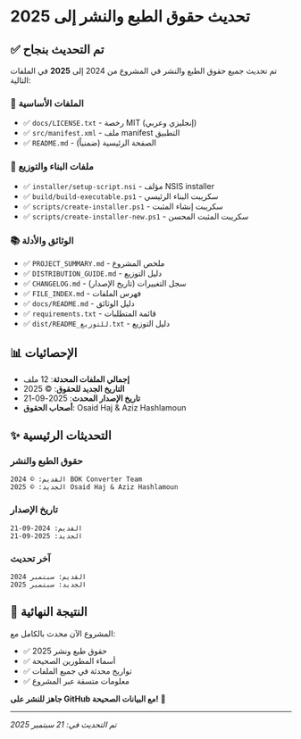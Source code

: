 # تحديث حقوق الطبع والنشر إلى 2025

## ✅ تم التحديث بنجاح

تم تحديث جميع حقوق الطبع والنشر في المشروع من 2024 إلى **2025** في الملفات التالية:

### 📄 الملفات الأساسية
- ✅ `docs/LICENSE.txt` - رخصة MIT (إنجليزي وعربي)
- ✅ `src/manifest.xml` - ملف manifest التطبيق
- ✅ `README.md` - الصفحة الرئيسية (ضمنياً)

### 🔧 ملفات البناء والتوزيع
- ✅ `installer/setup-script.nsi` - مؤلف NSIS installer
- ✅ `build/build-executable.ps1` - سكريبت البناء الرئيسي
- ✅ `scripts/create-installer.ps1` - سكريبت إنشاء المثبت
- ✅ `scripts/create-installer-new.ps1` - سكريبت المثبت المحسن

### 📚 الوثائق والأدلة
- ✅ `PROJECT_SUMMARY.md` - ملخص المشروع
- ✅ `DISTRIBUTION_GUIDE.md` - دليل التوزيع
- ✅ `CHANGELOG.md` - سجل التغييرات (تاريخ الإصدار)
- ✅ `FILE_INDEX.md` - فهرس الملفات
- ✅ `docs/README.md` - دليل الوثائق
- ✅ `requirements.txt` - قائمة المتطلبات
- ✅ `dist/README_للتوزيع.txt` - دليل التوزيع

## 📊 الإحصائيات

- **إجمالي الملفات المحدثة**: 12 ملف
- **التاريخ الجديد للحقوق**: © 2025
- **تاريخ الإصدار المحدث**: 2025-09-21
- **أصحاب الحقوق**: Osaid Haj & Aziz Hashlamoun

## ✨ التحديثات الرئيسية

### حقوق الطبع والنشر
```
القديم: © 2024 BOK Converter Team
الجديد: © 2025 Osaid Haj & Aziz Hashlamoun
```

### تاريخ الإصدار
```
القديم: 2024-09-21
الجديد: 2025-09-21
```

### آخر تحديث
```
القديم: سبتمبر 2024
الجديد: سبتمبر 2025
```

## 🎯 النتيجة النهائية

المشروع الآن محدث بالكامل مع:
- ✅ حقوق طبع ونشر 2025
- ✅ أسماء المطورين الصحيحة
- ✅ تواريخ محدثة في جميع الملفات
- ✅ معلومات متسقة عبر المشروع

**جاهز للنشر على GitHub مع البيانات الصحيحة!** 🚀

---
*تم التحديث في: 21 سبتمبر 2025*